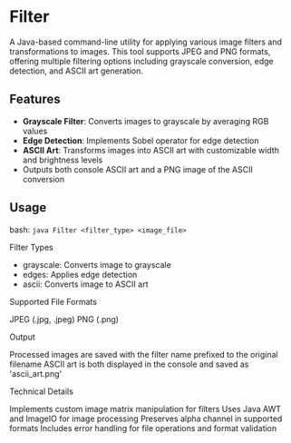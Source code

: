 # Filter

A Java-based command-line utility for applying various image filters and transformations to images. This tool supports JPEG and PNG formats, offering multiple filtering options including grayscale conversion, edge detection, and ASCII art generation.

## Features

- **Grayscale Filter**: Converts images to grayscale by averaging RGB values
- **Edge Detection**: Implements Sobel operator for edge detection
- **ASCII Art**: Transforms images into ASCII art with customizable width and brightness levels
- Outputs both console ASCII art and a PNG image of the ASCII conversion

## Usage

bash: ```java Filter <filter_type> <image_file>```

Filter Types

- grayscale: Converts image to grayscale
- edges: Applies edge detection
- ascii: Converts image to ASCII art

Supported File Formats

JPEG (.jpg, .jpeg)
PNG (.png)

Output

Processed images are saved with the filter name prefixed to the original filename
ASCII art is both displayed in the console and saved as 'ascii_art.png'

Technical Details

Implements custom image matrix manipulation for filters
Uses Java AWT and ImageIO for image processing
Preserves alpha channel in supported formats
Includes error handling for file operations and format validation